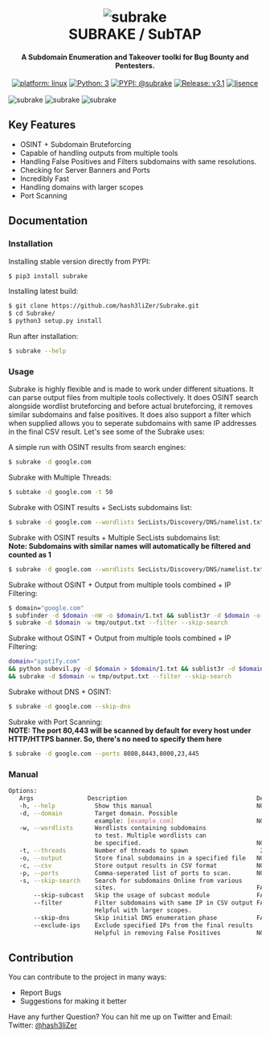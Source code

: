 <h1 align="center">
    <img src="https://user-images.githubusercontent.com/29171692/57197739-5392b300-6f84-11e9-9191-4e38f3edc583.png" alt="subrake" /> <br>    
    SUBRAKE / SubTAP
</h1>
<h4 align="center">A Subdomain Enumeration and Takeover toolki for Bug Bounty and Pentesters.</h4>
<p align="center">
    <a href="https://www.linux.org/" target="_blank"><img src="https://img.shields.io/badge/platform-linux-important" alt="platform: linux" /></a>
    <a href="https://www.python.org/" target="_blank"><img src="https://img.shields.io/badge/Python-3-yellow.svg?logo=python" alt="Python: 3" /></a>
    <a href="https://pypi.org/" target="_blank"><img src="https://img.shields.io/badge/PYPI-%40subrake-green.svg?logo=pypi" alt="PYPI: @subrake" /></a>
    <a href="https://github.com/hash3liZer/Subrake/releases" target="_blank"><img src="https://img.shields.io/badge/version-v3.3-blue.svg?logo=moo" alt="Release: v3.1" /></a>
    <a href="https://www.gnu.org/licenses/gpl-3.0" target="_blank"><img src="https://img.shields.io/badge/License-GPLv3-blue.svg" alt="lisence" /></a>
</p>

<img align="center" src="https://user-images.githubusercontent.com/29171692/206875516-c1ee6f0e-b6b7-4fd3-81ae-53bc533abd8d.png" alt="subrake" />
<img align="center" src="https://user-images.githubusercontent.com/29171692/206875533-0ac3ca1c-e183-4c4a-9bb2-b7206d1cfc50.png" alt="subrake" />
<img align="center" src="https://user-images.githubusercontent.com/29171692/206875554-1f09c82a-d82d-4285-b30f-d84c67d99a9d.png" alt="subrake" />

## Key Features
<ul>
    <li>OSINT + Subdomain Bruteforcing</li>
    <li>Capable of handling outputs from multiple tools</li>
    <li>Handling False Positives and Filters subdomains with same resolutions.</li>
    <li>Checking for Server Banners and Ports</li>
    <li>Incredibly Fast</li>
    <li>Handling domains with larger scopes</li>
    <li>Port Scanning</li>
</ul>

## Documentation
### Installation
Installing stable version directly from PYPI:
```bash
$ pip3 install subrake
```

Installing latest build:
```bash
$ git clone https://github.com/hash3liZer/Subrake.git
$ cd Subrake/
$ python3 setup.py install
```

Run after installation:
```bash
$ subrake --help
```

### Usage
Subrake is highly flexible and is made to work under different situations. It can parse output files from multiple tools collectively. It does OSINT search alongside wordlist bruteforcing and before actual bruteforcing, it removes similar subdomains and false positives. It does also support a filter which when supplied allows you to seperate subdomains with same IP addresses in the final CSV result. Let's see some of the Subrake uses:

A simple run with OSINT results from search engines:
```bash
$ subrake -d google.com
```

Subrake with Multiple Threads:
```bash
$ subtake -d google.com -t 50
```

Subrake with OSINT results + SecLists subdomains list:
```bash
$ subrake -d google.com --wordlists SecLists/Discovery/DNS/namelist.txt
```

Subrake with OSINT results + Multiple SecLists subdomains list: <br>
**Note: Subdomains with similar names will automatically be filtered and counted as 1**
```bash
$ subrake -d google.com --wordlists SecLists/Discovery/DNS/namelist.txt,SecLists/Discovery/DNS/dns-Jhaddix.txt
```

Subrake without OSINT + Output from multiple tools combined + IP Filtering:
```bash
$ domain="google.com"
$ subfinder -d $domain -nW -o $domain/1.txt && sublist3r -d $domain -o $domain/2.txt && cat $domain/* >> /tmp/output.txt
$ subrake -d $domain -w tmp/output.txt --filter --skip-search
```

Subrake without OSINT + Output from multiple tools combined + IP Filtering:
```bash
domain="spotify.com"
&& python subevil.py -d $domain > $domain/1.txt && sublist3r -d $domain -o $domain/2.txt && cat $domain/* >> /tmp/output.txt
&& subrake -d $domain -w tmp/output.txt --filter --skip-search
```

Subrake without DNS + OSINT:
```bash
$ subrake -d google.com --skip-dns
```

Subrake with Port Scanning: <br>
**NOTE: The port 80,443 will be scanned by default for every host under HTTP/HTTPS banner. So, there's no need to specify them here**
```bash
$ subrake -d google.com --ports 8080,8443,8000,23,445
```

### Manual

```bash
Options:
   Args               Description                                    Default
   -h, --help           Show this manual                             NONE
   -d, --domain         Target domain. Possible
                        example: [example.com]                       NONE
   -w, --wordlists      Wordlists containing subdomains
                        to test. Multiple wordlists can
                        be specified.                                NONE
   -t, --threads        Number of threads to spawn                    25
   -o, --output         Store final subdomains in a specified file   NONE
   -c, --csv            Store output results in CSV format           NONE
   -p, --ports          Comma-seperated list of ports to scan.       NONE
   -s, --skip-search    Search for subdomains Online from various
                        sites.                                       FALSE
       --skip-subcast   Skip the usage of subcast module             FALSE
       --filter         Filter subdomains with same IP in CSV output FALSE
                        Helpful with larger scopes.
       --skip-dns       Skip initial DNS enumeration phase           FALSE
       --exclude-ips    Exclude specified IPs from the final results
                        Helpful in removing False Positives          NONE
```

## Contribution
You can contribute to the project in many ways:
<ul>
    <li> Report Bugs </li>
    <li> Suggestions for making it better </li>
</ul>

Have any further Question? You can hit me up on Twitter and Email: <br>
Twitter: [@hash3liZer](https://twitter.com/hash3liZer)
